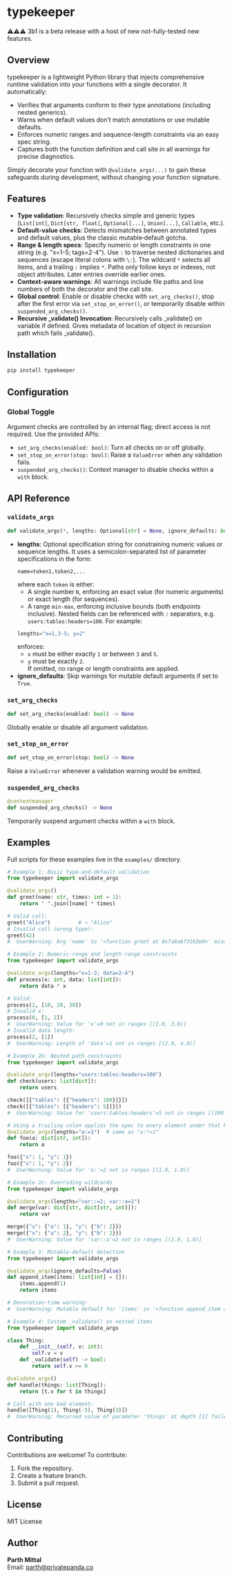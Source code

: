 # typekeeper
⚠️⚠️⚠️️ 3b1 is a beta release with a host of new not-fully-tested new features.

## Overview
typekeeper is a lightweight Python library that injects comprehensive runtime validation into your functions with a single decorator. It automatically:

- Verifies that arguments conform to their type annotations (including nested generics).  
- Warns when default values don’t match annotations or use mutable defaults.  
- Enforces numeric ranges and sequence-length constraints via an easy spec string.  
- Captures both the function definition and call site in all warnings for precise diagnostics.

Simply decorate your function with `@validate_args(...)` to gain these safeguards during development, without changing your function signature.

## Features
- **Type validation**: Recursively checks simple and generic types (`List[int]`, `Dict[str, float]`, `Optional[...]`, `Union[...]`, `Callable`, etc.).  
- **Default‐value checks**: Detects mismatches between annotated types and default values, plus the classic mutable‐default gotcha.  
- **Range & length specs**: Specify numeric or length constraints in one string (e.g. "x=1-5; tags=2-4"). Use `:` to traverse nested dictionaries and sequences (escape literal colons with `\:`). The wildcard `*` selects all items, and a trailing `:` implies `*`. Paths only follow keys or indexes, not object attributes. Later entries override earlier ones.
- **Context‐aware warnings**: All warnings include file paths and line numbers of both the decorator and the call site.  
- **Global control**: Enable or disable checks with `set_arg_checks()`, stop after the first error via `set_stop_on_error()`, or temporarily disable within `suspended_arg_checks()`.
- **Recursive _validate() Invocation**: Recursively calls _validate() on variable if defined. Gives metadata of location of object in recursion path which fails _validate().


## Installation
```bash
pip install typekeeper
```

## Configuration
### Global Toggle
Argument checks are controlled by an internal flag; direct access is not required.  Use the provided APIs:
- `set_arg_checks(enabled: bool)`: Turn all checks on or off globally.
- `set_stop_on_error(stop: bool)`: Raise a `ValueError` when any validation fails.
- `suspended_arg_checks()`: Context manager to disable checks within a `with` block.

## API Reference

### `validate_args`
```python
def validate_args(*, lengths: Optional[str] = None, ignore_defaults: bool = False) -> Callable
```
- **lengths**: Optional specification string for constraining numeric values or sequence lengths. It uses a semicolon-separated list of parameter specifications in the form:
  ```text
  name=token1,token2,...
  ```
  where each `token` is either:
  - A single number `N`, enforcing an exact value (for numeric arguments) or exact length (for sequences).
  - A range `min-max`, enforcing inclusive bounds (both endpoints inclusive).
  Nested fields can be referenced with `:` separators, e.g. `users:tables:headers=100`.
  For example:
  ```python
  lengths="x=1,3-5; y=2"
  ```
  enforces:
  - `x` must be either exactly `1` or between `3` and `5`.
  - `y` must be exactly `2`.  
  If omitted, no range or length constraints are applied.  
- **ignore_defaults**: Skip warnings for mutable default arguments if set to `True`.

### `set_arg_checks`
```python
def set_arg_checks(enabled: bool) -> None
```
Globally enable or disable all argument validation.
### `set_stop_on_error`
```python
def set_stop_on_error(stop: bool) -> None
```
Raise a `ValueError` whenever a validation warning would be emitted.


### `suspended_arg_checks`
```python
@contextmanager
def suspended_arg_checks() -> None
```
Temporarily suspend argument checks within a `with` block.


## Examples
Full scripts for these examples live in the `examples/` directory.
```python
# Example 1: Basic type‐and‐default validation
from typekeeper import validate_args

@validate_args()
def greet(name: str, times: int = 1):
    return " ".join([name] * times)

# Valid call:
greet("Alice")         # → "Alice"
# Invalid call (wrong type):
greet(42)              
#  UserWarning: Arg 'name' to '<function greet at 0x7a8a6f3163e0>' mismatches <class 'str'>; expected <class 'str'>, got <class 'int'> 
```
```python
# Example 2: Numeric‐range and length‐range constraints
from typekeeper import validate_args

@validate_args(lengths="x=1-3; data=2-4")
def process(x: int, data: list[int]):
    return data * x

# Valid:
process(2, [10, 20, 30])   
# Invalid x:
process(0, [1, 2])         
#  UserWarning: Value for 'x'=0 not in ranges [(1.0, 3.0)] 
# Invalid data length:
process(2, [1])
#  UserWarning: Length of 'data'=1 not in ranges [(2.0, 4.0)]
```
```python
# Example 2b: Nested path constraints
from typekeeper import validate_args

@validate_args(lengths="users:tables:headers=100")
def check(users: list[dict]):
    return users

check([{"tables": [{"headers": 100}]}])
check([{"tables": [{"headers": 5}]}])
#  UserWarning: Value for 'users:tables:headers'=5 not in ranges [(100.0, 100.0)] 

# Using a trailing colon applies the spec to every element under that key:
@validate_args(lengths="a:=1")  # same as "a:*=1"
def foo(a: dict[str, int]):
    return a

foo({"x": 1, "y": 1})
foo({"x": 1, "y": 2})
#  UserWarning: Value for 'a:'=2 not in ranges [(1.0, 1.0)]
```
```python
# Example 2c: Overriding wildcards
from typekeeper import validate_args

@validate_args(lengths="var::=2; var::a=1")
def merge(var: dict[str, dict[str, int]]):
    return var

merge({"x": {"a": 1}, "y": {"b": 2}})
merge({"x": {"a": 2}, "y": {"b": 2}})
#  UserWarning: Value for 'var::a'=2 not in ranges [(1.0, 1.0)]
```
```python
# Example 3: Mutable‐default detection
from typekeeper import validate_args

@validate_args(ignore_defaults=False)
def append_item(items: list[int] = []):
    items.append(1)
    return items

# Decoration‐time warning:
#  UserWarning: Mutable default for 'items' in '<function append_item at fn>' : []
```
```python
# Example 4: Custom _validate() on nested items
from typekeeper import validate_args

class Thing:
    def __init__(self, v: int):
        self.v = v
    def _validate(self) -> bool:
        return self.v >= 0

@validate_args()
def handle(things: list[Thing]):
    return [t.v for t in things]

# Call with one bad element:
handle([Thing(1), Thing(-5), Thing(3)])
#  UserWarning: Recursed value of parameter 'things' at depth [1] failed _validate in '<function handle at ...>'
```

## Contributing
Contributions are welcome! To contribute:
1. Fork the repository.  
2. Create a feature branch.  
3. Submit a pull request.

## License
MIT License

## Author
**Parth Mittal**  
Email: parth@privatepanda.co
